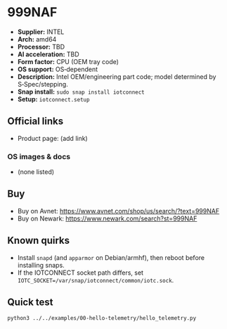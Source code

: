 # 999NAF

- **Supplier:** INTEL
- **Arch:** amd64
- **Processor:** TBD
- **AI acceleration:** TBD
- **Form factor:** CPU (OEM tray code)
- **OS support:** OS‑dependent
- **Description:** Intel OEM/engineering part code; model determined by S‑Spec/stepping.
- **Snap install:** `sudo snap install iotconnect`
- **Setup:** `iotconnect.setup`

## Official links
- Product page: (add link)

### OS images & docs
- (none listed)

## Buy
- Buy on Avnet: https://www.avnet.com/shop/us/search/?text=999NAF
- Buy on Newark: https://www.newark.com/search?st=999NAF

## Known quirks
- Install `snapd` (and `apparmor` on Debian/armhf), then reboot before installing snaps.
- If the IOTCONNECT socket path differs, set `IOTC_SOCKET=/var/snap/iotconnect/common/iotc.sock`.

## Quick test
```bash
python3 ../../examples/00-hello-telemetry/hello_telemetry.py
```
